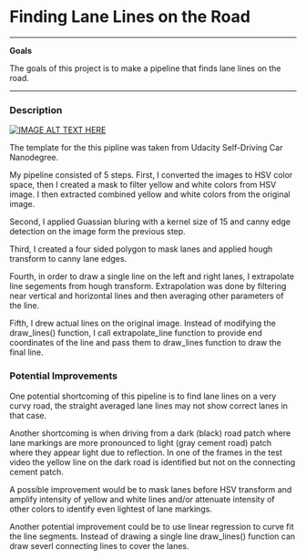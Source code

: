 # **Finding Lane Lines on the Road** 


---

**Goals**

The goals of this project is to make a pipeline that finds lane lines on the road.


[//]: # (Image References)

[image1]: ./examples/grayscale.jpg "Grayscale"

---

### Description

[![IMAGE ALT TEXT HERE](https://img.youtube.com/vi/bVtMK7KwavY/0.jpg)](https://www.youtube.com/watch?v=bVtMK7KwavY)

The template for the this pipline was taken from Udacity Self-Driving Car Nanodegree. 

My pipeline consisted of 5 steps. First, I converted the images to HSV color space, then I created a mask to filter
yellow and white colors from HSV image. I then extracted combined yellow and white colors from the original image.

Second, I applied Guassian bluring with a kernel size of 15 and canny edge detection on the image form the previous step.

Third, I created a four sided polygon to mask lanes and applied hough transform to canny lane edges.

Fourth, in order to draw a single line on the left and right lanes, I extrapolate line segements from hough transform. Extrapolation was done by filtering near vertical and horizontal lines and then averaging other parameters of the line.

Fifth, I drew actual lines on the original image. Instead of modifying the draw_lines() function, I call extrapolate_line function to provide end coordinates of the line and pass them to draw_lines function to draw the final line. 


### Potential Improvements


One potential shortcoming of this pipeline is to find lane lines on a very curvy road, the straight averaged lane lines may not show correct lanes in that case. 

Another shortcoming is when driving from a dark (black) road patch where lane markings are more pronounced to light (gray cement road) patch where they appear light due to reflection. In one of the frames in the test video the yellow line on the dark road is identified but not on the connecting cement patch.  


A possible improvement would be to mask lanes before HSV transform and amplify intensity of yellow and white lines and/or attenuate intensity of other colors to identify even lightest of lane markings. 

Another potential improvement could be to use linear regression to curve fit the line segments. Instead of drawing a single line draw_lines() function can draw severl connecting lines to cover the lanes.
